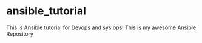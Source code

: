 # ansible_tutorial
This is Ansible tutorial for Devops and sys ops!
This is my awesome Ansible Repository

